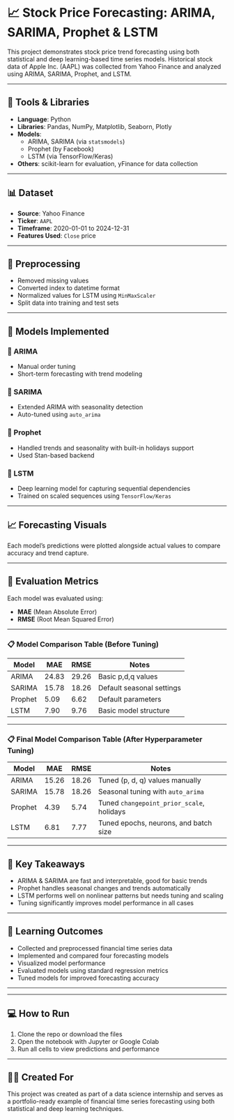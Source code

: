 # 📈 Stock Price Forecasting: ARIMA, SARIMA, Prophet & LSTM

This project demonstrates stock price trend forecasting using both statistical and deep learning-based time series models. Historical stock data of Apple Inc. (AAPL) was collected from Yahoo Finance and analyzed using ARIMA, SARIMA, Prophet, and LSTM.

---

## 🧰 Tools & Libraries

- **Language**: Python
- **Libraries**: Pandas, NumPy, Matplotlib, Seaborn, Plotly  
- **Models**: 
  - ARIMA, SARIMA (via `statsmodels`)
  - Prophet (by Facebook)
  - LSTM (via TensorFlow/Keras)
- **Others**: scikit-learn for evaluation, yFinance for data collection

---

## 📊 Dataset

- **Source**: Yahoo Finance  
- **Ticker**: `AAPL`  
- **Timeframe**: 2020-01-01 to 2024-12-31  
- **Features Used**: `Close` price  

---

## 🧹 Preprocessing

- Removed missing values
- Converted index to datetime format
- Normalized values for LSTM using `MinMaxScaler`
- Split data into training and test sets

---

## 🧠 Models Implemented

### 🔢 ARIMA
- Manual order tuning
- Short-term forecasting with trend modeling

### 🔄 SARIMA
- Extended ARIMA with seasonality detection
- Auto-tuned using `auto_arima`

### 🔮 Prophet
- Handled trends and seasonality with built-in holidays support
- Used Stan-based backend

### 🤖 LSTM
- Deep learning model for capturing sequential dependencies
- Trained on scaled sequences using `TensorFlow/Keras`

---

## 📈 Forecasting Visuals

Each model’s predictions were plotted alongside actual values to compare accuracy and trend capture.

---

## 📏 Evaluation Metrics

Each model was evaluated using:
- **MAE** (Mean Absolute Error)
- **RMSE** (Root Mean Squared Error)

---

### 📋 Model Comparison Table (Before Tuning)

| Model    | MAE     | RMSE    | Notes                            |
|----------|---------|---------|----------------------------------|
| ARIMA    | 24.83   |  29.26  | Basic p,d,q values               |
| SARIMA   | 15.78   | 18.26   | Default seasonal settings        |
| Prophet  | 5.09    | 6.62    | Default parameters               |
| LSTM     | 7.90    | 9.76    | Basic model structure            |

---

### 📋 Final Model Comparison Table (After Hyperparameter Tuning)

| Model    | MAE     | RMSE    | Notes                                      |
|----------|---------|---------|--------------------------------------------|
| ARIMA    | 15.26   | 18.26   | Tuned (p, d, q) values manually             |
| SARIMA   | 15.78   | 18.26   | Seasonal tuning with `auto_arima`          |
| Prophet  |  4.39   |  5.74   | Tuned `changepoint_prior_scale`, holidays  |
| LSTM     | 6.81    | 7.77    | Tuned epochs, neurons, and batch size      |

---

## 🎯 Key Takeaways

- ARIMA & SARIMA are fast and interpretable, good for basic trends
- Prophet handles seasonal changes and trends automatically
- LSTM performs well on nonlinear patterns but needs tuning and scaling
- Tuning significantly improves model performance in all cases

---

## 🧪 Learning Outcomes

- Collected and preprocessed financial time series data
- Implemented and compared four forecasting models
- Visualized model performance
- Evaluated models using standard regression metrics
- Tuned models for improved forecasting accuracy

---


---

## 💻 How to Run

1. Clone the repo or download the files
2. Open the notebook with Jupyter or Google Colab
3. Run all cells to view predictions and performance

---

## 👨‍🎓 Created For

This project was created as part of a data science internship and serves as a portfolio-ready example of financial time series forecasting using both statistical and deep learning techniques.


